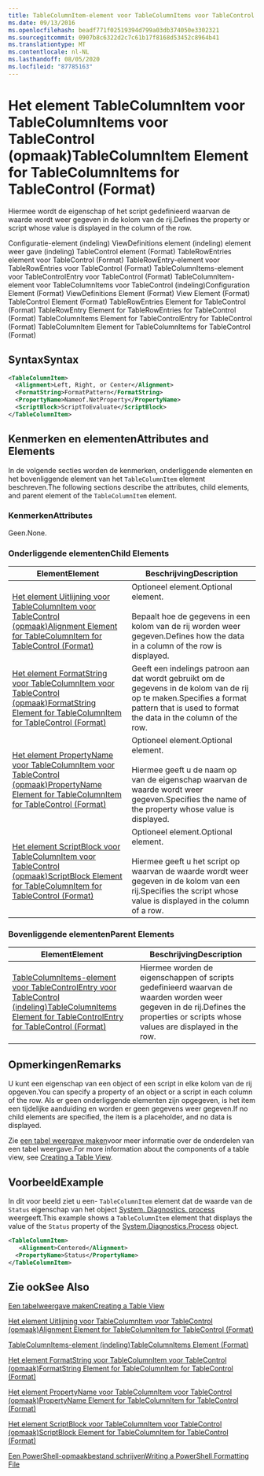 ```yaml
---
title: TableColumnItem-element voor TableColumnItems voor TableControl (indeling) | Microsoft Docs
ms.date: 09/13/2016
ms.openlocfilehash: beadf771f02519394d799a03db374050e3302321
ms.sourcegitcommit: 0907b8c6322d2c7c61b17f8168d53452c8964b41
ms.translationtype: MT
ms.contentlocale: nl-NL
ms.lasthandoff: 08/05/2020
ms.locfileid: "87785163"
---
```

# <a name="tablecolumnitem-element-for-tablecolumnitems-for-tablecontrol-format"></a><span data-ttu-id="38c02-102">Het element TableColumnItem voor TableColumnItems voor TableControl (opmaak)</span><span class="sxs-lookup"><span data-stu-id="38c02-102">TableColumnItem Element for TableColumnItems for TableControl (Format)</span></span>

<span data-ttu-id="38c02-103">Hiermee wordt de eigenschap of het script gedefinieerd waarvan de waarde wordt weer gegeven in de kolom van de rij.</span><span class="sxs-lookup"><span data-stu-id="38c02-103">Defines the property or script whose value is displayed in the column of the row.</span></span>

<span data-ttu-id="38c02-104">Configuratie-element (indeling) ViewDefinitions element (indeling) element weer gave (indeling) TableControl element (Format) TableRowEntries element voor TableControl (Format) TableRowEntry-element voor TableRowEntries voor TableControl (Format) TableColumnItems-element voor TableControlEntry voor TableControl (Format) TableColumnItem-element voor TableColumnItems voor TableControl (indeling)</span><span class="sxs-lookup"><span data-stu-id="38c02-104">Configuration Element (Format) ViewDefinitions Element (Format) View Element (Format) TableControl Element (Format) TableRowEntries Element for TableControl (Format) TableRowEntry Element for TableRowEntries for TableControl (Format) TableColumnItems Element for TableControlEntry for TableControl (Format) TableColumnItem Element for TableColumnItems for TableControl (Format)</span></span>

## <a name="syntax"></a><span data-ttu-id="38c02-105">Syntax</span><span class="sxs-lookup"><span data-stu-id="38c02-105">Syntax</span></span>

```xml
<TableColumnItem>
  <Alignment>Left, Right, or Center</Alignment>
  <FormatString>FormatPattern</FormatString>
  <PropertyName>Nameof.NetProperty</PropertyName>
  <ScriptBlock>ScriptToEvaluate</ScriptBlock>
</TableColumnItem>
```

## <a name="attributes-and-elements"></a><span data-ttu-id="38c02-106">Kenmerken en elementen</span><span class="sxs-lookup"><span data-stu-id="38c02-106">Attributes and Elements</span></span>

<span data-ttu-id="38c02-107">In de volgende secties worden de kenmerken, onderliggende elementen en het bovenliggende element van het `TableColumnItem` element beschreven.</span><span class="sxs-lookup"><span data-stu-id="38c02-107">The following sections describe the attributes, child elements, and parent element of the `TableColumnItem` element.</span></span>

### <a name="attributes"></a><span data-ttu-id="38c02-108">Kenmerken</span><span class="sxs-lookup"><span data-stu-id="38c02-108">Attributes</span></span>

<span data-ttu-id="38c02-109">Geen.</span><span class="sxs-lookup"><span data-stu-id="38c02-109">None.</span></span>

### <a name="child-elements"></a><span data-ttu-id="38c02-110">Onderliggende elementen</span><span class="sxs-lookup"><span data-stu-id="38c02-110">Child Elements</span></span>

|<span data-ttu-id="38c02-111">Element</span><span class="sxs-lookup"><span data-stu-id="38c02-111">Element</span></span>|<span data-ttu-id="38c02-112">Beschrijving</span><span class="sxs-lookup"><span data-stu-id="38c02-112">Description</span></span>|
|-------------|-----------------|
|[<span data-ttu-id="38c02-113">Het element Uitlijning voor TableColumnItem voor TableControl (opmaak)</span><span class="sxs-lookup"><span data-stu-id="38c02-113">Alignment Element for TableColumnItem for TableControl (Format)</span></span>](./alignment-element-for-tablecolumnitem-for-tablecontrol-format.md)|<span data-ttu-id="38c02-114">Optioneel element.</span><span class="sxs-lookup"><span data-stu-id="38c02-114">Optional element.</span></span><br /><br /> <span data-ttu-id="38c02-115">Bepaalt hoe de gegevens in een kolom van de rij worden weer gegeven.</span><span class="sxs-lookup"><span data-stu-id="38c02-115">Defines how the data in a column of the row is displayed.</span></span>|
|[<span data-ttu-id="38c02-116">Het element FormatString voor TableColumnItem voor TableControl (opmaak)</span><span class="sxs-lookup"><span data-stu-id="38c02-116">FormatString Element for TableColumnItem for TableControl (Format)</span></span>](./formatstring-element-for-tablecolumnitem-for-tablecontrol-format.md)|<span data-ttu-id="38c02-117">Geeft een indelings patroon aan dat wordt gebruikt om de gegevens in de kolom van de rij op te maken.</span><span class="sxs-lookup"><span data-stu-id="38c02-117">Specifies a format pattern that is used to format the data in the column of the row.</span></span>|
|[<span data-ttu-id="38c02-118">Het element PropertyName voor TableColumnItem voor TableControl (opmaak)</span><span class="sxs-lookup"><span data-stu-id="38c02-118">PropertyName Element for TableColumnItem for TableControl (Format)</span></span>](./propertyname-element-for-tablecolumnitem-for-tablecontrol-format.md)|<span data-ttu-id="38c02-119">Optioneel element.</span><span class="sxs-lookup"><span data-stu-id="38c02-119">Optional element.</span></span><br /><br /> <span data-ttu-id="38c02-120">Hiermee geeft u de naam op van de eigenschap waarvan de waarde wordt weer gegeven.</span><span class="sxs-lookup"><span data-stu-id="38c02-120">Specifies the name of the property whose value is displayed.</span></span>|
|[<span data-ttu-id="38c02-121">Het element ScriptBlock voor TableColumnItem voor TableControl (opmaak)</span><span class="sxs-lookup"><span data-stu-id="38c02-121">ScriptBlock Element for TableColumnItem for TableControl (Format)</span></span>](./scriptblock-element-for-tablecolumnitem-for-tablecontrol-format.md)|<span data-ttu-id="38c02-122">Optioneel element.</span><span class="sxs-lookup"><span data-stu-id="38c02-122">Optional element.</span></span><br /><br /> <span data-ttu-id="38c02-123">Hiermee geeft u het script op waarvan de waarde wordt weer gegeven in de kolom van een rij.</span><span class="sxs-lookup"><span data-stu-id="38c02-123">Specifies the script whose value is displayed in the column of a row.</span></span>|

### <a name="parent-elements"></a><span data-ttu-id="38c02-124">Bovenliggende elementen</span><span class="sxs-lookup"><span data-stu-id="38c02-124">Parent Elements</span></span>

|<span data-ttu-id="38c02-125">Element</span><span class="sxs-lookup"><span data-stu-id="38c02-125">Element</span></span>|<span data-ttu-id="38c02-126">Beschrijving</span><span class="sxs-lookup"><span data-stu-id="38c02-126">Description</span></span>|
|-------------|-----------------|
|[<span data-ttu-id="38c02-127">TableColumnItems-element voor TableControlEntry voor TableControl (indeling)</span><span class="sxs-lookup"><span data-stu-id="38c02-127">TableColumnItems Element for TableControlEntry for TableControl (Format)</span></span>](./tablecolumnitems-element-for-tablerowentry-for-tablecontrol-format.md)|<span data-ttu-id="38c02-128">Hiermee worden de eigenschappen of scripts gedefinieerd waarvan de waarden worden weer gegeven in de rij.</span><span class="sxs-lookup"><span data-stu-id="38c02-128">Defines the properties or scripts whose values are displayed in the row.</span></span>|

## <a name="remarks"></a><span data-ttu-id="38c02-129">Opmerkingen</span><span class="sxs-lookup"><span data-stu-id="38c02-129">Remarks</span></span>

<span data-ttu-id="38c02-130">U kunt een eigenschap van een object of een script in elke kolom van de rij opgeven.</span><span class="sxs-lookup"><span data-stu-id="38c02-130">You can specify a property of an object or a script in each column of the row.</span></span> <span data-ttu-id="38c02-131">Als er geen onderliggende elementen zijn opgegeven, is het item een tijdelijke aanduiding en worden er geen gegevens weer gegeven.</span><span class="sxs-lookup"><span data-stu-id="38c02-131">If no child elements are specified, the item is a placeholder, and no data is displayed.</span></span>

<span data-ttu-id="38c02-132">Zie [een tabel weergave maken](./creating-a-table-view.md)voor meer informatie over de onderdelen van een tabel weergave.</span><span class="sxs-lookup"><span data-stu-id="38c02-132">For more information about the components of a table view, see [Creating a Table View](./creating-a-table-view.md).</span></span>

## <a name="example"></a><span data-ttu-id="38c02-133">Voorbeeld</span><span class="sxs-lookup"><span data-stu-id="38c02-133">Example</span></span>

<span data-ttu-id="38c02-134">In dit voor beeld ziet u een- `TableColumnItem` element dat de waarde van de `Status` eigenschap van het object [System. Diagnostics. process](/dotnet/api/System.Diagnostics.Process) weergeeft.</span><span class="sxs-lookup"><span data-stu-id="38c02-134">This example shows a `TableColumnItem` element that displays the value of the `Status` property of the [System.Diagnostics.Process](/dotnet/api/System.Diagnostics.Process) object.</span></span>

```xml
<TableColumnItem>
   <Alignment>Centered</Alignment>
  <PropertyName>Status</PropertyName>
</TableColumnItem>

```

## <a name="see-also"></a><span data-ttu-id="38c02-135">Zie ook</span><span class="sxs-lookup"><span data-stu-id="38c02-135">See Also</span></span>

[<span data-ttu-id="38c02-136">Een tabelweergave maken</span><span class="sxs-lookup"><span data-stu-id="38c02-136">Creating a Table View</span></span>](./creating-a-table-view.md)

[<span data-ttu-id="38c02-137">Het element Uitlijning voor TableColumnItem voor TableControl (opmaak)</span><span class="sxs-lookup"><span data-stu-id="38c02-137">Alignment Element for TableColumnItem for TableControl (Format)</span></span>](./alignment-element-for-tablecolumnitem-for-tablecontrol-format.md)

[<span data-ttu-id="38c02-138">TableColumnItems-element (indeling)</span><span class="sxs-lookup"><span data-stu-id="38c02-138">TableColumnItems Element (Format)</span></span>](./tablecolumnitems-element-for-tablerowentry-for-tablecontrol-format.md)

[<span data-ttu-id="38c02-139">Het element FormatString voor TableColumnItem voor TableControl (opmaak)</span><span class="sxs-lookup"><span data-stu-id="38c02-139">FormatString Element for TableColumnItem for TableControl (Format)</span></span>](./formatstring-element-for-tablecolumnitem-for-tablecontrol-format.md)

[<span data-ttu-id="38c02-140">Het element PropertyName voor TableColumnItem voor TableControl (opmaak)</span><span class="sxs-lookup"><span data-stu-id="38c02-140">PropertyName Element for TableColumnItem for TableControl (Format)</span></span>](./propertyname-element-for-tablecolumnitem-for-tablecontrol-format.md)

[<span data-ttu-id="38c02-141">Het element ScriptBlock voor TableColumnItem voor TableControl (opmaak)</span><span class="sxs-lookup"><span data-stu-id="38c02-141">ScriptBlock Element for TableColumnItem for TableControl (Format)</span></span>](./scriptblock-element-for-tablecolumnitem-for-tablecontrol-format.md)

[<span data-ttu-id="38c02-142">Een PowerShell-opmaakbestand schrijven</span><span class="sxs-lookup"><span data-stu-id="38c02-142">Writing a PowerShell Formatting File</span></span>](./writing-a-powershell-formatting-file.md)
